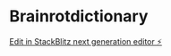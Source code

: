 # Brainrotdictionary

[Edit in StackBlitz next generation editor ⚡️](https://stackblitz.com/~/github.com/Brainrot-Community/Brainrotdictionary)